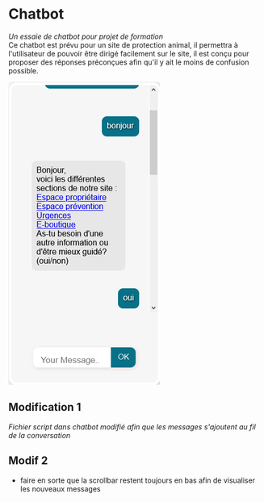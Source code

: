 # Chatbot
*Un essaie de chatbot pour projet de formation*<br>
Ce chatbot est prévu pour un site de protection animal, il permettra à l'utilisateur de pouvoir être dirigé facilement sur le site, il est conçu pour proposer des réponses préconçues afin qu'il y ait le moins de confusion possible. 

<img src="Screenshot_2021-05-09 Online chating bot.png">

## Modification 1
*Fichier script dans chatbot modifié afin que les messages s'ajoutent au fil de la conversation*

## Modif 2
- faire en sorte que la scrollbar restent toujours en bas afin de visualiser les nouveaux messages